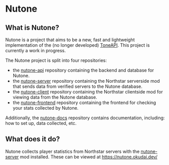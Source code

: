 # Nutone

## What is Nutone?

Nutone is a project that aims to be a new, fast and lightweight implementation of the (no longer developed) [ToneAPI](https://github.com/ToneAPI). This project is currently a work in progress.

The Nutone project is split into four repositories:
- the [nutone-api](https://github.com/nutone-tf/nutone-api) repository containing the backend and database for Nutone.
- the [nutone-server](https://github.com/nutone-tf/nutone-server) repository containing the Northstar serverside mod that sends data from verified servers to the Nutone database.
- the [nutone-client](https://github.com/nutone-tf/nutone-client) repository containing the Northstar clientside mod for viewing data from the Nutone database.
- the [nutone-frontend](https://github.com/nutone-tf/nutone-frontend) repository containing the frontend for checking your stats collected by Nutone.

Additionally, the [nutone-docs](https://github.com/nutone-tf/nutone-docs) repository contains documentation, including: how to set up, data collected, etc.


## What does it do?

Nutone collects player statistics from Northstar servers with the [nutone-server](https://github.com/nutone-tf/nutone-server) mod installed. These can be viewed at https://nutone.okudai.dev/
